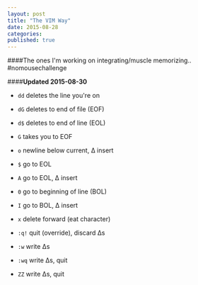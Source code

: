 ```yaml
---
layout: post
title: "The VIM Way"
date: 2015-08-28
categories: 
published: true
---
```


####The ones I'm working on integrating/muscle memorizing.. #nomousechallenge

####**Updated 2015-08-30**

* `dd` deletes the line you're on
* `dG` deletes to end of file (EOF)
* `d$` deletes to end of line (EOL)
* `G` takes you to EOF
* `o` newline below current, Δ insert
* `$` go to EOL
* `A` go to EOL, Δ insert
* `0` go to beginning of line (BOL)
* `I` go to BOL, Δ insert
* `x` delete forward (eat character)

* `:q!` quit (override), discard Δs
* `:w` write Δs
* `:wq` write Δs, quit
* `ZZ` write Δs, quit